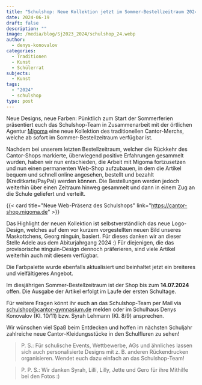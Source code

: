 ```yaml
---
title: "Schulshop: Neue Kollektion jetzt im Sommer-Bestellzeitraum 2024"
date: 2024-06-19
draft: false
description: ""
image: /media/blog/Sj2023_2024/schulshop_24.webp
author:
  - denys-konovalov
categories:
  - Traditionen
  - Kunst
  - Schülerrat
subjects:
  - Kunst
tags:
  - "2024"
  - schulshop
type: post
---
```

Neue Designs, neue Farben: Pünktlich zum Start der Sommerferien präsentiert euch das Schulshop-Team in Zusammenarbeit mit der örtlichen Agentur [Migoma](https://migoma.de) eine neue Kollektion des traditionellen Cantor-Merchs, welche ab sofort im Sommer-Bestellzeitraum verfügbar ist.

Nachdem bei unserem letzten Bestellzeitraum, welcher die Rückkehr des Cantor-Shops markierte, überwiegend positive Erfahrungen gesammelt wurden, haben wir nun entschieden, die Arbeit mit Migoma fortzusetzen und nun einen permanenten Web-Shop aufzubauen, in dem die Artikel bequem und schnell online angesehen, bestellt und bezahlt (Kreditkarte/PayPal) werden können. Die Bestellungen werden jedoch weiterhin über einen Zeitraum hinweg gesammelt und dann in einem Zug an die Schule geliefert und verteilt.

{{< card title="Neue Web-Präsenz des Schulshops" link="https://cantor-shop.migoma.de" >}}

Das Highlight der neuen Kollektion ist selbstverständlich das neue Logo-Design, welches auf dem vor kurzem vorgestellten neuen Bild unseres Maskottchens, Georg πinguin, basiert. Für dieses danken wir an dieser Stelle Adele aus dem Abiturjahrgang 2024 :) Für diejenigen, die das provisorische πinguin-Design dennoch präferieren, sind viele Artikel weiterhin auch mit diesem verfügbar.

Die Farbpalette wurde ebenfalls aktualisiert und beinhaltet jetzt ein breiteres und vielfältigeres Angebot.

Im diesjährigen Sommer-Bestellzeitraum ist der Shop bis zum **14.07.2024** offen. Die Ausgabe der Artikel erfolgt im Laufe der ersten Schultage.

Für weitere Fragen könnt ihr euch an das Schulshop-Team per Mail via [schulshop@cantor-gymnasium.de](mailto:schulshop@cantor-gymnasium.de) melden oder im Schulhaus Denys Konovalov (Kl. 10/11) bzw. Syrah Lehmann (Kl. 8/9) ansprechen.

Wir wünschen viel Spaß beim Entdecken und hoffen im nächsten Schuljahr zahlreiche neue Cantor-Kleidungsstücke in den Schulfluren zu sehen!

> P. S.: Für schulische Events, Wettbewerbe, AGs und ähnliches lassen sich auch personalisierte Designs mit z. B. anderen Rückendrucken organisieren. Wendet euch dazu einfach an das Schulshop-Team!

> P. P. S.: Wir danken Syrah, Lilli, Lilly, Jette und Gero für ihre Mithilfe bei den Fotos :)




